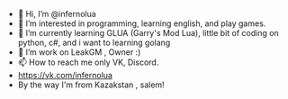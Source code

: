 - 👋 Hi, I’m @infernolua
- 👀 I’m interested in programming, learning english, and play games.
- 🌱 I’m currently learning GLUA (Garry's Mod Lua), little bit of coding on python, c#, and i want to learning golang
- 💞️ I’m work on LeakGM ,  Owner :)
- 📫 How to reach me only VK, Discord. 
- https://vk.com/infernolua
- By the way I'm from Kazakstan , salem!

<!---
infernolua/infernolua is a ✨ special ✨ repository because its `README.md` (this file) appears on your GitHub profile.
You can click the Preview link to take a look at your changes.
--->
